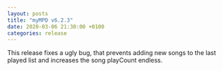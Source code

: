 ```yaml
---
layout: posts
title: "myMPD v6.2.3"
date: 2020-03-06 21:30:00 +0100
categories: release
---
```


This release fixes a ugly bug, that prevents adding new songs to the last played list and increases the song playCount endless.
